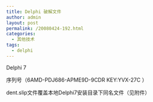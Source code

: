 ```yaml
---
title: Delphi 破解文件
author: admin
layout: post
permalink: /20080424-192.html
categories:
  - 其他技术
tags:
  - delphi
---
```

Delphi 7

序列号（6AMD-PDJ686-APME9D-9CDR KEY:YVX-27C ）

dent.slip文件覆盖本地Delphi7安装目录下同名文件（见附件）